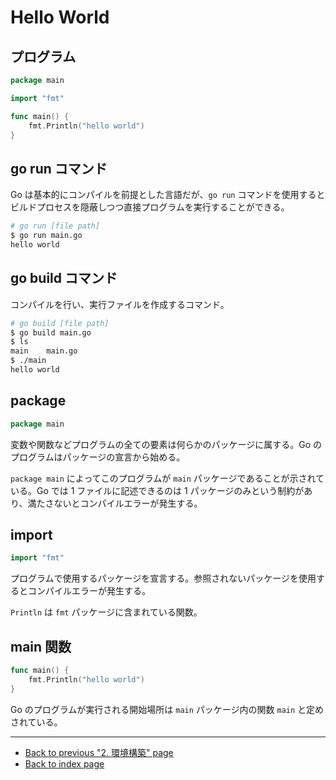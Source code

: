 # Hello World

## プログラム

<!-- markdownlint-disable MD010 -->

```go
package main

import "fmt"

func main() {
	fmt.Println("hello world")
}
```

<!-- markdownlint-enble MD010 -->

## go run コマンド

Go は基本的にコンパイルを前提とした言語だが、`go run` コマンドを使用するとビルドプロセスを隠蔽しつつ直接プログラムを実行することができる。

```bash
# go run [file path]
$ go run main.go
hello world
```

## go build コマンド

コンパイルを行い、実行ファイルを作成するコマンド。

```bash
# go build [file path]
$ go build main.go
$ ls
main    main.go
$ ./main
hello world
```

## package

```go
package main
```

変数や関数などプログラムの全ての要素は何らかのパッケージに属する。Go のプログラムはパッケージの宣言から始める。

`package main` によってこのプログラムが `main` パッケージであることが示されている。Go では 1 ファイルに記述できるのは 1 パッケージのみという制約があり、満たさないとコンパイルエラーが発生する。

## import

```go
import "fmt"
```

プログラムで使用するパッケージを宣言する。参照されないパッケージを使用するとコンパイルエラーが発生する。

`Println` は `fmt` パッケージに含まれている関数。

## main 関数

```go
func main() {
	fmt.Println("hello world")
}
```

Go のプログラムが実行される開始場所は `main` パッケージ内の関数 `main` と定めされている。

***

* [Back to previous "2. 環境構築" page](./install.md)
* [Back to index page](../README.md)

